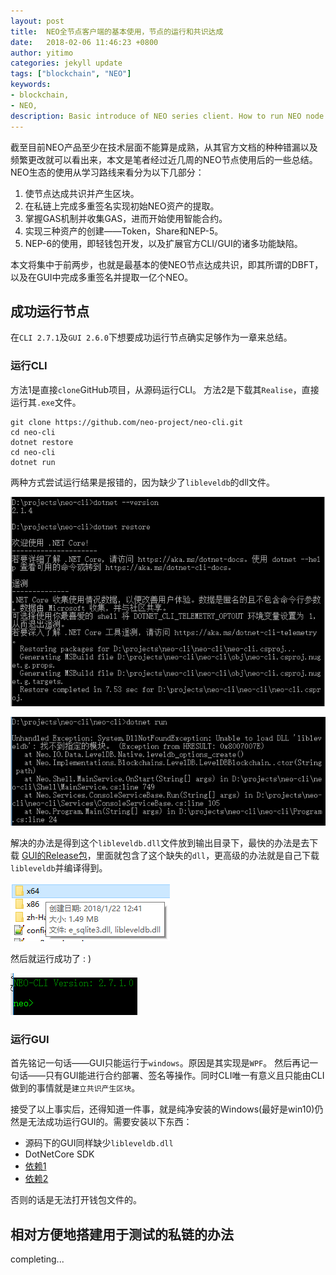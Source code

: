 ```yaml
---
layout: post
title:  NEO全节点客户端的基本使用，节点的运行和共识达成
date:   2018-02-06 11:46:23 +0800
author: yitimo
categories: jekyll update
tags: ["blockchain", "NEO"]
keywords:
- blockchain,
- NEO,
description: Basic introduce of NEO series client. How to run NEO node & get the CLI consensused.
---
```


截至目前NEO产品至少在技术层面不能算是成熟，从其官方文档的种种错漏以及频繁更改就可以看出来，本文是笔者经过近几周的NEO节点使用后的一些总结。NEO生态的使用从学习路线来看分为以下几部分：
1. 使节点达成共识并产生区块。
2. 在私链上完成多重签名实现初始NEO资产的提取。
3. 掌握GAS机制并收集GAS，进而开始使用智能合约。
4. 实现三种资产的创建——Token，Share和NEP-5。
5. NEP-6的使用，即轻钱包开发，以及扩展官方CLI/GUI的诸多功能缺陷。

本文将集中于前两步，也就是最基本的使NEO节点达成共识，即其所谓的DBFT，以及在GUI中完成多重签名并提取一亿个NEO。

## 成功运行节点

在``CLI 2.7.1``及``GUI 2.6.0``下想要成功运行节点确实足够作为一章来总结。

### 运行CLI

方法1是直接``clone``GitHub项目，从源码运行CLI。
方法2是下载其``Realise``，直接运行其``.exe``文件。

```
git clone https://github.com/neo-project/neo-cli.git
cd neo-cli
dotnet restore
cd neo-cli
dotnet run
```
两种方式尝试运行结果是报错的，因为缺少了``libleveldb``的dll文件。

![DotNet Restore](/assets/images/201802/cli-restore.png)

![Error](/assets/images/201802/cli-error.png)

解决的办法是得到这个``libleveldb.dll``文件放到输出目录下，最快的办法是去下载 [GUI的Release包](https://github.com/neo-project/neo-gui/releases)，里面就包含了这个缺失的``dll``，更高级的办法就是自己下载``libleveldb``并编译得到。

![GUI的Release中包含了缺失的dll](/assets/images/201802/dll-in-gui.png)

然后就运行成功了 : )

![CLI运行成功](/assets/images/201802/cli-success.png)

### 运行GUI

首先铭记一句话——GUI只能运行于``windows``。原因是其实现是``WPF``。
然后再记一句话——只有GUI能进行合约部署、签名等操作。同时CLI唯一有意义且只能由CLI做到的事情就是``建立共识产生区块``。

接受了以上事实后，还得知道一件事，就是纯净安装的Windows(最好是win10)仍然是无法成功运行GUI的。需要安装以下东西：

* 源码下的GUI同样缺少``libleveldb.dll``
* DotNetCore SDK
* [依赖1](https://www.microsoft.com/de-de/download/details.aspx?id=14632)
* [依赖2](https://www.microsoft.com/de-de/download/details.aspx?id=5555)

否则的话是无法打开钱包文件的。

## 相对方便地搭建用于测试的私链的办法

completing...
